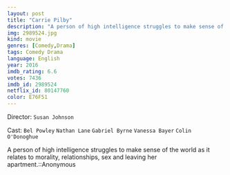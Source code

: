 ```yaml
---
layout: post
title: "Carrie Pilby"
description: "A person of high intelligence struggles to make sense of the world as it relates to morality, relationships, sex and leaving her apartment.::Anonymous.."
img: 2989524.jpg
kind: movie
genres: [Comedy,Drama]
tags: Comedy Drama 
language: English
year: 2016
imdb_rating: 6.6
votes: 7436
imdb_id: 2989524
netflix_id: 80147760
color: E76F51
---
```

Director: `Susan Johnson`  

Cast: `Bel Powley` `Nathan Lane` `Gabriel Byrne` `Vanessa Bayer` `Colin O'Donoghue` 

A person of high intelligence struggles to make sense of the world as it relates to morality, relationships, sex and leaving her apartment.::Anonymous